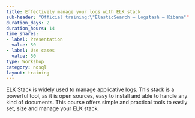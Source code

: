```yaml
---
title: Effectively manage your logs with ELK stack
sub-header: "Official training:\"ElasticSearch – Logstash – Kibana""
duration_days: 2
duration_hours: 14
time_shares:
- label: Presentation
  value: 50
- label: Use cases
  value: 50
type: Workshop
category: nosql
layout: training
---
```


ELK Stack is widely used to manage applicative logs. This stack is a powerful tool, as it is open sources, easy to install and able to handle any kind of documents. This course offers simple and practical tools to easily set, size and manage your ELK stack.
